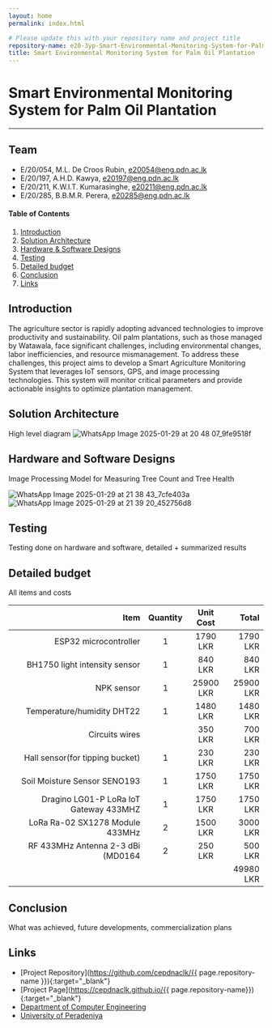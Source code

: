 ```yaml
---
layout: home
permalink: index.html

# Please update this with your repository name and project title
repository-name: e20-3yp-Smart-Environmental-Monitoring-System-for-Palm-Oil-Plantation
title: Smart Environmental Monitoring System for Palm Oil Plantation
---
```


[comment]: # "This is the standard layout for the project, but you can clean this and use your own template"

# Smart Environmental Monitoring System for Palm Oil Plantation

---

## Team
- E/20/054, M.L. De Croos Rubin,     e20054@eng.pdn.ac.lk <br>
- E/20/197,  A.H.D. Kawya,           e20197@eng.pdn.ac.lk <br>
- E/20/211,  K.W.I.T. Kumarasinghe,  e20211@eng.pdn.ac.lk <br>
- E/20/285, B.B.M.R. Perera,         e20285@eng.pdn.ac.lk <br>

<!-- Image (photo/drawing of the final hardware) should be here -->

<!-- This is a sample image, to show how to add images to your page. To learn more options, please refer [this](https://projects.ce.pdn.ac.lk/docs/faq/how-to-add-an-image/) -->

<!-- ![Sample Image](./images/sample.png) -->

#### Table of Contents
1. [Introduction](#introduction)
2. [Solution Architecture](#solution-architecture )
3. [Hardware & Software Designs](#hardware-and-software-designs)
5. [Testing](#testing)
6. [Detailed budget](#detailed-budget)
7. [Conclusion](#conclusion)
8. [Links](#links)

## Introduction

The agriculture sector is rapidly adopting advanced technologies to improve productivity and sustainability. Oil palm plantations, such as those managed by Watawala, face significant challenges, including environmental changes, labor inefficiencies, and resource mismanagement. To address these challenges, this project aims to develop a Smart Agriculture Monitoring System that leverages IoT sensors, GPS, and image processing technologies. This system will monitor critical parameters and provide actionable insights to optimize plantation management.


## Solution Architecture

High level diagram 
![WhatsApp Image 2025-01-29 at 20 48 07_9fe9518f](https://github.com/user-attachments/assets/c5ba75bc-3438-4bb6-81db-776753146d3c)

## Hardware and Software Designs

Image Processing Model for Measuring Tree Count and Tree Health

![WhatsApp Image 2025-01-29 at 21 38 43_7cfe403a](https://github.com/user-attachments/assets/731296d6-5059-479c-a36a-63655ec75ab9)
![WhatsApp Image 2025-01-29 at 21 39 20_452756d8](https://github.com/user-attachments/assets/f3dae423-91bf-4920-a6a0-86b34fa52f32)

## Testing

Testing done on hardware and software, detailed + summarized results

## Detailed budget

All items and costs

| Item                                       | Quantity  | Unit Cost     | Total     |
| ------------------------------------------:|:---------:|:-------------:|----------:|
| ESP32 microcontroller                      | 1         | 1790 LKR      | 1790 LKR  |
| BH1750 light intensity sensor              | 1         | 840 LKR       | 840 LKR   |
| NPK sensor                                 | 1         | 25900 LKR     | 25900 LKR |
| Temperature/humidity DHT22                 | 1         | 1480 LKR      | 1480 LKR  |
| Circuits wires                             |           | 350 LKR       | 700 LKR   |
| Hall sensor(for tipping bucket)            | 1         | 230 LKR       | 230 LKR   |
| Soil Moisture Sensor SENO193               | 1         | 1750 LKR      | 1750 LKR  |
| Dragino LG01-P LoRa IoT Gateway 433MHZ     | 1         | 1750 LKR      | 1750 LKR  |
| LoRa Ra-02 SX1278 Module 433MHz            | 2         | 1500 LKR      | 3000 LKR  |
| RF 433MHz Antenna 2-3 dBi (MD0164          | 2         | 250 LKR       | 500 LKR   |
|                                            |           |               | 49980 LKR |


## Conclusion

What was achieved, future developments, commercialization plans

## Links

- [Project Repository](https://github.com/cepdnaclk/{{ page.repository-name }}){:target="_blank"}
- [Project Page](https://cepdnaclk.github.io/{{ page.repository-name}}){:target="_blank"}
- [Department of Computer Engineering](http://www.ce.pdn.ac.lk/)
- [University of Peradeniya](https://eng.pdn.ac.lk/)

[//]: # (Please refer this to learn more about Markdown syntax)
[//]: # (https://github.com/adam-p/markdown-here/wiki/Markdown-Cheatsheet)
